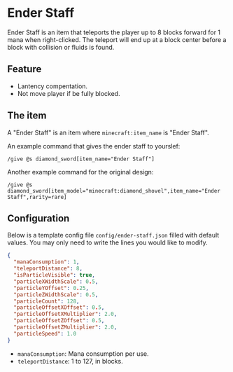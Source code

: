 # Ender Staff

Ender Staff is an item that teleports the player up to 8 blocks forward for 1 mana when right-clicked. The teleport will end up at a block center before a block with collision or fluids is found.

## Feature

- Lantency compentation.
- Not move player if be fully blocked.

## The item

A "Ender Staff" is an item where `minecraft:item_name` is "Ender Staff".

An example command that gives the ender staff to yourslef:

```mcfunction
/give @s diamond_sword[item_name="Ender Staff"]
```

Another example command for the original design:

```mcfunction
/give @s diamond_sword[item_model="minecraft:diamond_shovel",item_name="Ender Staff",rarity=rare]
```

## Configuration

Below is a template config file `config/ender-staff.json` filled with default values. You may only need to write the lines you would like to modify.

```json
{
  "manaConsumption": 1,
  "teleportDistance": 8,
  "isParticleVisible": true,
  "particleXWidthScale": 0.5,
  "particleYOffset": 0.25,
  "particleZWidthScale": 0.5,
  "particleCount": 128,
  "particleOffsetXOffset": 0.5,
  "particleOffsetXMultiplier": 2.0,
  "particleOffsetZOffset": 0.5,
  "particleOffsetZMultiplier": 2.0,
  "particleSpeed": 1.0
}
```

- `manaConsumption`: Mana consumption per use.
- `teleportDistance`: 1 to 127, in blocks.
